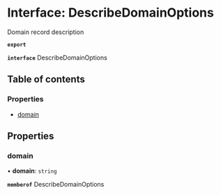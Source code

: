 # Interface: DescribeDomainOptions

Domain record description

**`export`**

**`interface`** DescribeDomainOptions

## Table of contents

### Properties

- [domain](DescribeDomainOptions.md#domain)

## Properties

### <a id="domain" name="domain"></a> domain

• **domain**: `string`

**`memberof`** DescribeDomainOptions

